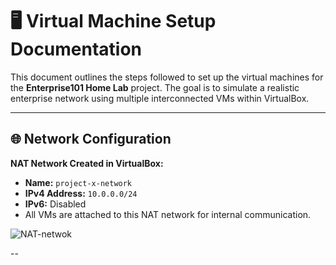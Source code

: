 # 🖥️ Virtual Machine Setup Documentation

This document outlines the steps followed to set up the virtual machines for the **Enterprise101 Home Lab** project. The goal is to simulate a realistic enterprise network using multiple interconnected VMs within VirtualBox.

---

## 🌐 Network Configuration

**NAT Network Created in VirtualBox:**
- **Name:** `project-x-network`
- **IPv4 Address:** `10.0.0.0/24`
- **IPv6:** Disabled
- All VMs are attached to this NAT network for internal communication.

![NAT-netwok](../../assets/screenshot/natwork.avif)

--